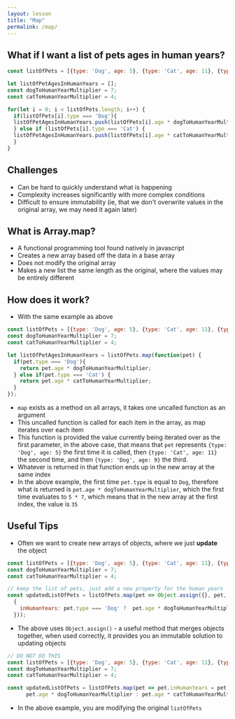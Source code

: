 ```yaml
---
layout: lesson
title: "Map"
permalink: /map/
---
```



## What if I want a list of pets ages in human years?
```js
const listOfPets = [{type: 'Dog', age: 5}, {type: 'Cat', age: 11}, {type: 'Dog', age: 9}];

let listOfPetAgesInHumanYears = [];
const dogToHumanYearMultiplier = 7;
const catToHumanYearMultiplier = 4;

for(let i = 0; i < listOfPets.length; i++) {
  if(listOfPets[i].type === 'Dog'){
  listOfPetAgesInHumanYears.push(listOfPets[i].age * dogToHumanYearMultiplier);
  } else if (listOfPets[i].type === 'Cat') {
  listOfPetAgesInHumanYears.push(listOfPets[i].age * catToHumanYearMultiplier);
  }
}

```

## Challenges
- Can be hard to quickly understand what is happening
- Complexity increases significantly with more complex conditions
- Difficult to ensure immutability (ie, that we don't overwrite values in the original array, we may need it again later)

## What is Array.map?
- A functional programming tool found natively in javascript
- Creates a new array based off the data in a base array
- Does not modify the original array
- Makes a new list the same length as the original, where the values may be entirely different

## How does it work?
- With the same example as above

```js
const listOfPets = [{type: 'Dog', age: 5}, {type: 'Cat', age: 11}, {type: 'Dog', age: 9}];
const dogToHumanYearMultiplier = 7;
const catToHumanYearMultiplier = 4;

let listOfPetAgesInHumanYears = listOfPets.map(function(pet) {
  if(pet.type === 'Dog'){
    return pet.age * dogToHumanYearMultiplier;
  } else if(pet.type === 'Cat') {
    return pet.age * catToHumanYearMultiplier;
  }
});
```

- `map` exists as a method on all arrays, it takes one uncalled function as an argument
- This uncalled function is called for each item in the array, as map iterates over each item
- This function is provided the value currently being iterated over as the first parameter, in the above
case, that means that `pet` represents `{type: 'Dog', age: 5}` the first time it is called, then `{type: 'Cat', age: 11}` the second time, 
and then `{type: 'Dog', age: 9}` the third.
- Whatever is returned in that function ends up in the new array at the same index
- In the above example, the first time `pet.type` is equal to `Dog`, therefore what is returned is `pet.age * dogToHumanYearMultiplier`,
which the first time evaluates to `5 * 7`, which means that in the new array at the first index, the value is `35`

## Useful Tips

- Often we want to create new arrays of objects, where we just **update** the object

```js
const listOfPets = [{type: 'Dog', age: 5}, {type: 'Cat', age: 11}, {type: 'Dog', age: 9}];
const dogToHumanYearMultiplier = 7;
const catToHumanYearMultiplier = 4;

// keep the list of pets, just add a new property for the human years
const updatedListOfPets = listOfPets.map(pet => Object.assign({}, pet, 
  { 
    inHumanYears: pet.type === 'Dog' ?  pet.age * dogToHumanYearMultiplier : pet.age * catToHumanYearMultiplier
  }));
```
 - The above uses `Object.assign()` - a useful method that merges objects together, when used correctly, it provides you an
 immutable solution to updating objects

```js
// DO NOT DO THIS
const listOfPets = [{type: 'Dog', age: 5}, {type: 'Cat', age: 11}, {type: 'Dog', age: 9}];
const dogToHumanYearMultiplier = 7;
const catToHumanYearMultiplier = 4;

const updatedListOfPets = listOfPets.map(pet => pet.inHumanYears = pet.type === 'Dog' ?  
      pet.age * dogToHumanYearMultiplier : pet.age * catToHumanYearMultiplier);
```

- In the above example, you are modifying the original `listOfPets`